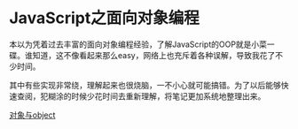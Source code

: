 # JavaScript之面向对象编程

本以为凭着过去丰富的面向对象编程经验，了解JavaScript的OOP就是小菜一碟。谁知道，这不像看起来那么easy，网络上也充斥着各种误解，导致我花了不少时间。

其中有些实现非常绕，理解起来也很烧脑，一不小心就可能搞错。为了以后能够快速查阅，犯糊涂的时候少花时间去重新理解，将笔记更加系统地整理出来。

[对象与object](book/object-and-object.md)



